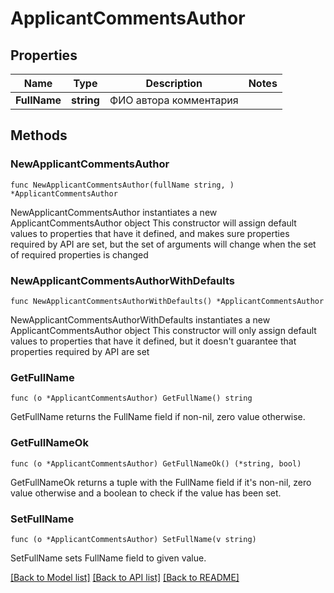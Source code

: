 # ApplicantCommentsAuthor

## Properties

Name | Type | Description | Notes
------------ | ------------- | ------------- | -------------
**FullName** | **string** | ФИО автора комментария | 

## Methods

### NewApplicantCommentsAuthor

`func NewApplicantCommentsAuthor(fullName string, ) *ApplicantCommentsAuthor`

NewApplicantCommentsAuthor instantiates a new ApplicantCommentsAuthor object
This constructor will assign default values to properties that have it defined,
and makes sure properties required by API are set, but the set of arguments
will change when the set of required properties is changed

### NewApplicantCommentsAuthorWithDefaults

`func NewApplicantCommentsAuthorWithDefaults() *ApplicantCommentsAuthor`

NewApplicantCommentsAuthorWithDefaults instantiates a new ApplicantCommentsAuthor object
This constructor will only assign default values to properties that have it defined,
but it doesn't guarantee that properties required by API are set

### GetFullName

`func (o *ApplicantCommentsAuthor) GetFullName() string`

GetFullName returns the FullName field if non-nil, zero value otherwise.

### GetFullNameOk

`func (o *ApplicantCommentsAuthor) GetFullNameOk() (*string, bool)`

GetFullNameOk returns a tuple with the FullName field if it's non-nil, zero value otherwise
and a boolean to check if the value has been set.

### SetFullName

`func (o *ApplicantCommentsAuthor) SetFullName(v string)`

SetFullName sets FullName field to given value.



[[Back to Model list]](../README.md#documentation-for-models) [[Back to API list]](../README.md#documentation-for-api-endpoints) [[Back to README]](../README.md)


